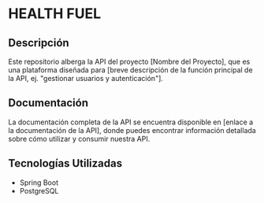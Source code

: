 # HEALTH FUEL

## Descripción
Este repositorio alberga la API del proyecto [Nombre del Proyecto], que es una plataforma diseñada para [breve descripción de la función principal de la API, ej. "gestionar usuarios y autenticación"].

## Documentación
La documentación completa de la API se encuentra disponible en [enlace a la documentación de la API], donde puedes encontrar información detallada sobre cómo utilizar y consumir nuestra API.

## Tecnologías Utilizadas
- Spring Boot
- PostgreSQL
